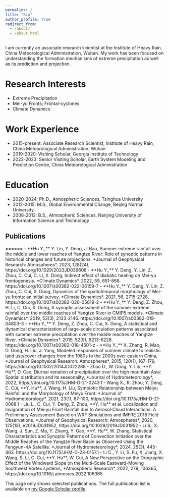 ```yaml
---
permalink: /
title: "Bio"
author_profile: true
redirect_from: 
  - /about/
  - /about.html
---
```


I am currently an associate research scientist at the Institute of Heavy Rain, China Meteorological Administration, Wuhan. My work has been focused on understanding the formation mechanisms of extreme precipitation as well as its prediction and projection.

Research Interests
======
* Extreme Precipitation
* Mei-yu Fronts; Frontal-cyclones
* Climate Dynamics

Work Experience
======
- 2015-present: Associate Research Scientist, Institute of Heavy Rain, China Meteorological Administration, Wuhan
- 2019-2020: Visiting Scholar, Georgia Institute of Technology
- 2022-2023: Senior Visiting Scholar, Earth System Modeling and Prediction Centre, China Meteorological Administration

Education
======
- 2020-2024: Ph.D., Atmospheric Sciences, Tsinghua University 
- 2012-2015: M.S., Global Environmental Change, Beijing Normal University
- 2008-2012: B.S., Atmospheric Sciences, Nanjing University of Information Science and Technology

<h2 id="publications"> Publications</h2>
======
- **Hu Y.,** Y. Lin, Y. Deng, J. Bao, Summer extreme rainfall over the middle and lower reaches of Yangtze River: Role of synoptic patterns in historical changes and future projections. *Journal of Geophysical Research: Atmospheres*, 2023, 128(24), https://doi.org/10.1029/2023JD039608
- **Hu Y.,** Y. Deng, Y. Lin, Z. Zhou, C. Cui, C. Li, X. Dong, Indirect effect of diabatic heating on Mei-yu frontogenesis. *Climate Dynamics*. 2022, 59, 851-868. https://doi.org/10.1007/s00382-022-06159-7
- **Hu Y.,** Y. Deng, Y. Lin, Z. Zhou, C. Cui, X. Dong, Dynamics of the spatiotemporal morphology of Mei-yu fronts: an initial survey. *Climate Dynamics*. 2021, 56, 2715-2728. https://doi.org/10.1007/s00382-020-05619-2
- **Hu Y.,** Y. Deng, Z. Zhou, H. Li, C. Cui, X. Dong, A synoptic assessment of the summer extreme rainfall over the middle reaches of Yangtze River in CMIP5 models. *Climate Dynamics*. 2019, 53(3), 2133-2146. https://doi.org/10.1007/s00382-019-04803-3
- **Hu Y.,** Y. Deng, Z. Zhou, C. Cui, X. Dong, A statistical and dynamical characterization of large-scale circulation patterns associated with summer extreme precipitation over the middle reaches of Yangtze River. *Climate Dynamics*. 2019, 52(9), 6213-6228. https://doi.org/10.1007/s00382-018-4501-z
- **Hu Y.,** X. Zhang, R. Mao, D. Gong, H. Liu, J. Yang, Modeled responses of summer climate to realistic land use/cover changes from the 1980s to the 2000s over eastern China, *Journal of Geophysical Research: Atmospheres*, 2015, 120(1), 167-179, https://doi.org/10.1002/2014JD022288
-	Zhao D., W. Dong, Y. Lin, **Y. Hu**, D. Cao, Diurnal variation of precipitation over the high mountain Asia: Spatial distribution and its seasonality, *Journal of Hydrometeorology*, 2022, https://doi.org/10.1175/JHM-D-21-0243.1
-	Wang X., R. Zhou, Y. Deng, C. Cui, **Y. Hu**, J. Wang, H. Liu, Symbiotic Relationship between Meiyu Rainfall and the Morphology of Meiyu Front. *Journal of Hydrometeorology*. 2021, 23(1), 87-100, https://doi.org/10.1175/JHM-D-21-0068.1
-	Liu L., C. Cui, Y. Deng, Z. Zhou, **Y. Hu** et al. Localization and Invigoration of Mei‐yu Front Rainfall due to Aerosol‐Cloud Interactions: A Preliminary Assessment Based on WRF Simulations and IMFRE 2018 Field Observations. *Journal of Geophysical Research: Atmospheres*, 2020, 125(13), e2019JD031952, https://doi.org/10.1029/2019JD031952
-	Li S., X. Wang, J. Sun, Z. Ma, Y. Zhang, Y. Gao, **Y. Hu**, W. Zhang, Statistical Characteristics and Synoptic Patterns of Convection Initiation over the Middle Reaches of the Yangtze River Basin as Observed Using the Fengyun-4A Satellite. *Journal of Hydrometeorology*, 2024, 25(3), 445-463. https://doi.org/10.1175/JHM-D-23-0157.1
-	Li C., Y. Li, S. Fu, X. Jiang, X. Wang, S. Li, C. Cui, **Y. Hu**, W. Cui, A New Perspective on the Orographic Effect of the Windward Slope on the Multi-Scale Eastward-Moving Southwest Vortex systems, *Atmospheric Research*, 2022, 279, 106365, https://doi.org/10.1016/j.atmosres.2022.106365

This page only shows selected publications. The full publication list is available on <a href="{{site.author.googlescholar}}">my Google Scholar profile</a>
